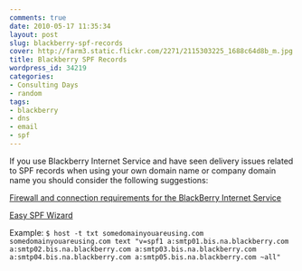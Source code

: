 ```yaml
---
comments: true
date: 2010-05-17 11:35:34
layout: post
slug: blackberry-spf-records
cover: http://farm3.static.flickr.com/2271/2115303225_1688c64d8b_m.jpg
title: Blackberry SPF Records
wordpress_id: 34219
categories:
- Consulting Days
- random
tags:
- blackberry
- dns
- email
- spf
---
```


If you use Blackberry Internet Service and have seen delivery issues related to SPF records when using your own domain name or company domain name you should consider the following suggestions:
  
[Firewall and connection requirements for the BlackBerry Internet Service](http://www.blackberry.com/btsc/search.do?cmd=displayKC&docType=kc&externalId=KB11036&sliceId=SAL_Public&dialogID=119218117&stateId=1%200%20119212726)
  
[Easy SPF Wizard](http://www.spfwizard.net/)
  
Example:
`
$ host -t txt somedomainyouareusing.com
somedomainyouareusing.com text "v=spf1 a:smtp01.bis.na.blackberry.com a:smtp02.bis.na.blackberry.com a:smtp03.bis.na.blackberry.com a:smtp04.bis.na.blackberry.com a:smtp05.bis.na.blackberry.com ~all"
`


